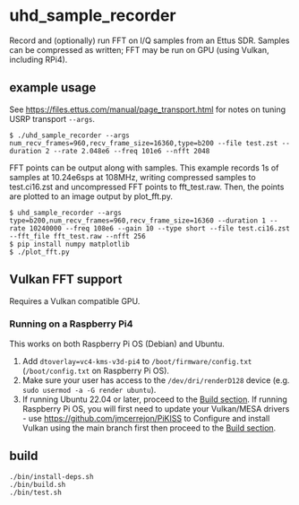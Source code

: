 # uhd_sample_recorder

Record and (optionally) run FFT on I/Q samples from an Ettus SDR. Samples can be compressed as written; FFT may be run on GPU (using Vulkan, including RPi4).

## example usage

See https://files.ettus.com/manual/page_transport.html for notes on tuning USRP transport ```--args```.

```
$ ./uhd_sample_recorder --args num_recv_frames=960,recv_frame_size=16360,type=b200 --file test.zst --duration 2 --rate 2.048e6 --freq 101e6 --nfft 2048
```

FFT points can be output along with samples. This example records 1s of samples at 10.24e6sps at 108MHz, writing compressed samples to test.ci16.zst and uncompressed FFT points to fft_test.raw.  Then, the points are plotted to an image output by plot_fft.py.

```
$ uhd_sample_recorder --args type=b200,num_recv_frames=960,recv_frame_size=16360 --duration 1 --rate 10240000 --freq 108e6 --gain 10 --type short --file test.ci16.zst --fft_file fft_test.raw --nfft 256
$ pip install numpy matplotlib
$ ./plot_fft.py
```

## Vulkan FFT support

Requires a Vulkan compatible GPU.

### Running on a Raspberry Pi4

This works on both Raspberry Pi OS (Debian) and Ubuntu.

1. Add `dtoverlay=vc4-kms-v3d-pi4` to `/boot/firmware/config.txt` (`/boot/config.txt` on Raspberry Pi OS).
2. Make sure your user has access to the ```/dev/dri/renderD128``` device (e.g. ```sudo usermod -a -G render ubuntu```).
3. If running Ubuntu 22.04 or later, proceed to the [Build section](#build). If running Raspberry Pi OS, you will first need to update your Vulkan/MESA drivers - use https://github.com/jmcerrejon/PiKISS to Configure and install Vulkan using the main branch first then proceed to the [Build section](#build).

## build

```
./bin/install-deps.sh
./bin/build.sh
./bin/test.sh
```
